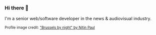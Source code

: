 ### Hi there 👋
I'm a senior web/software developer in the news & audiovisual industry.

<small>Profile image credit: ["Brussels by night" by Nitin Paul](https://www.flickr.com/photos/nitin_paul/31568673675)</small>

<!--
**Oscuro87/Oscuro87** is a ✨ _special_ ✨ repository because its `README.md` (this file) appears on your GitHub profile.

Here are some ideas to get you started:

- 🔭 I’m currently working on ...
- 🌱 I’m currently learning ...
- 👯 I’m looking to collaborate on ...
- 🤔 I’m looking for help with ...
- 💬 Ask me about ...
- 📫 How to reach me: ...
- 😄 Pronouns: ...
- ⚡ Fun fact: ...
-->

